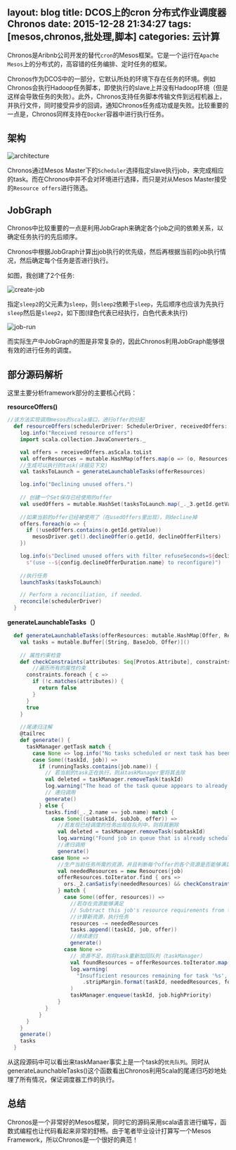 layout: blog
title: DCOS上的cron 分布式作业调度器 Chronos
date: 2015-12-28 21:34:27
tags: [mesos,chronos,批处理,脚本]
categories: 云计算
---
Chronos是Aribnb公司开发的替代`cron`的Mesos框架。它是一个运行在`Apache Mesos`上的分布式的，高容错的任务编排、定时任务的框架。

<!-- more -->

Chronos作为DCOS中的一部分，它默认所处的环境下存在任务的环境。例如Chronos会执行Hadoop任务脚本，即使执行的slave上并没有Hadoop环境（但是这样会导致任务的失败）。此外，Chronos支持任务脚本传输文件到远程机器上，并执行文件，同时接受异步的回调，通知Chronos任务成功或是失败。比较重要的一点是，Chronos同样支持在`Docker`容器中进行执行任务。

## 架构

![architecture](http://7xpl2y.com1.z0.glb.clouddn.com/chronos.png)

Chronos通过Mesos Master下的`Scheduler`选择指定slave执行job，来完成相应的task。而在Chronos中并不会对环境进行选择，而只是对从Mesos Master接受的`Resource offers`进行筛选。

## JobGraph

Chronos中比较重要的一点是利用JobGraph来确定各个job之间的依赖关系，以确定任务执行的先后顺序。

Chronos中根据JobGraph计算出job执行的优先级，然后再根据当前的job执行情况，然后确定每个任务是否进行执行。

如图，我创建了2个任务:

![create-job](http://7xpl2y.com1.z0.glb.clouddn.com/QQ20151228-3%402x.png)

指定`sleep2`的父元素为`sleep`，则`sleep2`依赖于`sleep`，先后顺序也应该为先执行`sleep`然后是`sleep2`，如下图(绿色代表已经执行，白色代表未执行)

![job-run](http://7xpl2y.com1.z0.glb.clouddn.com/QQ20151228-2%402x.png)

而实际生产中JobGraph的图是非常复杂的，因此Chronos利用JobGraph能够很有效的进行任务的调度。

## 部分源码解析

这里主要分析framework部分的主要核心代码：

**resourceOffers()**

```scala
//该方法实现调用mesos的scala接口，进行offer的分配
  def resourceOffers(schedulerDriver: SchedulerDriver, receivedOffers: java.util.List[Offer]) {
    log.info("Received resource offers")
    import scala.collection.JavaConverters._

    val offers = receivedOffers.asScala.toList
    val offerResources = mutable.HashMap(offers.map(o => (o, Resources(o))).toSeq: _*)
    //生成可以执行的task(详细见下文)
    val tasksToLaunch = generateLaunchableTasks(offerResources)

    log.info("Declining unused offers.")
    
    // 创建一个Set保存已经使用的offer
    val usedOffers = mutable.HashSet(tasksToLaunch.map(_._3.getId.getValue): _*)
	
	//如果当前的offer已经被使用了（在usedOffers里出现），则decline掉
    offers.foreach(o => {
      if (!usedOffers.contains(o.getId.getValue))
        mesosDriver.get().declineOffer(o.getId, declineOfferFilters)
    })

    log.info(s"Declined unused offers with filter refuseSeconds=${declineOfferFilters.getRefuseSeconds} " +
      s"(use --${config.declineOfferDuration.name} to reconfigure)")
	
	//执行任务
    launchTasks(tasksToLaunch)

    // Perform a reconciliation, if needed.
    reconcile(schedulerDriver)
  }
```

**generateLaunchableTasks（）**

```scala
  def generateLaunchableTasks(offerResources: mutable.HashMap[Offer, Resources]): mutable.Buffer[(String, BaseJob, Offer)] = {
    val tasks = mutable.Buffer[(String, BaseJob, Offer)]()
    
	// 属性约束检查
    def checkConstraints(attributes: Seq[Protos.Attribute], constraints: Seq[Constraint]): Boolean = {
    	//遍历所有的属性约束
      constraints.foreach { c =>
        if (!c.matches(attributes)) {
          return false
        }
      }
      true
    }
	
	//尾递归注解
    @tailrec
    def generate() {
      taskManager.getTask match {
        case None => log.info("No tasks scheduled or next task has been disabled.\n")
        case Some((taskId, job)) =>
          if (runningTasks.contains(job.name)) {
          	// 若当前的task正在执行，则从taskManager里将其去除
            val deleted = taskManager.removeTask(taskId)
            log.warning("The head of the task queue appears to already be running: " + job.name + "\n")
            // 递归调用
            generate()
          } else {
            tasks.find(_._2.name == job.name) match {
              case Some((subtaskId, subJob, offer)) =>
                //若发现已经调度的任务出现在队列中，则将其删除
                val deleted = taskManager.removeTask(subtaskId)
                log.warning("Found job in queue that is already scheduled for launch with this offer set: " + subJob.name + "\n")
                //递归调用
                generate()
              case None =>
              	//生产当前任务所需的资源，并且判断每个offer的各个资源是否能够满足
                val neededResources = new Resources(job)
                offerResources.toIterator.find { ors =>
                  ors._2.canSatisfy(neededResources) && checkConstraints(ors._1.getAttributesList.asScala, job.constraints)
                } match {
                  case Some((offer, resources)) =>
                  	//若存在资源能够满足
                    // Subtract this job's resource requirements from the remaining available resources in this offer.	
                    //计算新资源，执行任务
                    resources -= neededResources
                    tasks.append((taskId, job, offer))
                    //继续递归
                    generate()
                  case None =>
                  	// 资源不足，则将task重新加回队列（taskManager）
                    val foundResources = offerResources.toIterator.map(_._2.toString()).mkString(",")
                    log.warning(
                      "Insufficient resources remaining for task '%s', will append to queue. (Needed: [%s], Found: [%s])"
                        .stripMargin.format(taskId, neededResources, foundResources)
                    )
                    taskManager.enqueue(taskId, job.highPriority)
                }
            }
          }
      }
    }
    generate()
    tasks
  }
```

从这段源码中可以看出来taskManaer事实上是一个task的`优先队列`。同时从generateLaunchableTasks()这个函数看出Chronos利用Scala的尾递归巧妙地处理了所有情况，保证调度器工作的执行。

## 总结

Chronos是一个非常好的Mesos框架，同时它的源码采用scala语言进行编写，函数式编程也让代码看起来非常的舒畅。由于笔者毕业设计打算写一个Mesos Framework，所以Chronos是一个很好的典范！